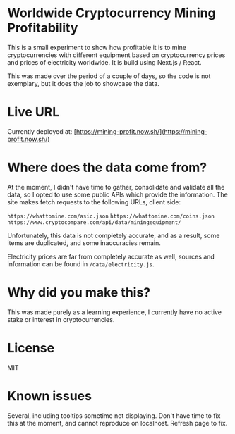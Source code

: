 #  Worldwide Cryptocurrency Mining Profitability
This is a small experiment to show how profitable it is to mine cryptocurrencies with different equipment based on cryptocurrency prices and prices of electricity worldwide.
It is build using Next.js / React.

This was made over the period of a couple of days, so the code is not exemplary, but it does the job to showcase the data.

# Live URL
Currently deployed at:
[https://mining-profit.now.sh/](https://mining-profit.now.sh/)

#  Where does the data come from?
At the moment, I didn't have time to gather, consolidate and validate all the data, so I opted to use some public APIs which provide the information. The site makes fetch requests to the following URLs, client side:

`https://whattomine.com/asic.json`
`https://whattomine.com/coins.json`
`https://www.cryptocompare.com/api/data/miningequipment/`

Unfortunately, this data is not completely accurate, and as a result, some items are duplicated, and some inaccuracies remain.

Electricity prices are far from completely accurate as well, sources and information can be found in `/data/electricity.js`.

#  Why did you make this?
This was made purely as a learning experience, I currently have no active stake or interest in cryptocurrencies.

# License
MIT

# Known issues
Several, including tooltips sometime not displaying. Don't have time to fix this at the moment, and cannot reproduce on localhost. Refresh page to fix.